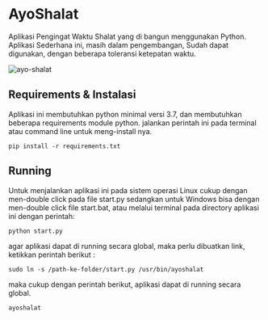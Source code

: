 # AyoShalat
Aplikasi Pengingat Waktu Shalat yang di bangun menggunakan Python. Aplikasi Sederhana ini, masih dalam pengembangan, Sudah dapat digunakan, dengan beberapa toleransi ketepatan waktu.

![ayo-shalat](https://user-images.githubusercontent.com/3039273/110239515-d4a0a400-7f79-11eb-8709-161a03af465f.png)


## Requirements & Instalasi

Aplikasi ini membutuhkan python minimal versi 3.7, dan membutuhkan beberapa requirements module python. jalankan perintah ini pada terminal atau command line untuk meng-install nya.

```
pip install -r requirements.txt
```

## Running
Untuk menjalankan aplikasi ini pada sistem operasi Linux cukup dengan men-double click pada file start.py sedangkan untuk Windows bisa dengan men-double click file start.bat, atau melalui terminal pada directory aplikasi ini dengan perintah:

```
python start.py
```

agar aplikasi dapat di running secara global, maka perlu dibuatkan link, ketikkan perintah berikut :

```
sudo ln -s /path-ke-folder/start.py /usr/bin/ayoshalat
```

maka cukup dengan perintah berikut, aplikasi dapat di running secara global.

```
ayoshalat
```



